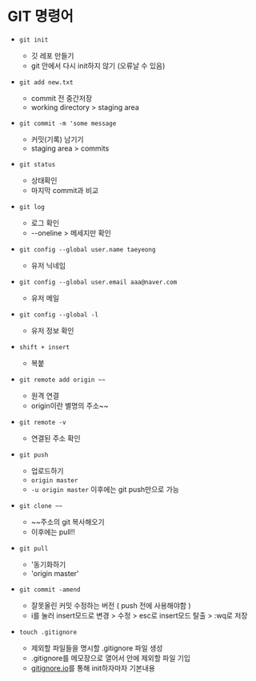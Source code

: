 # GIT 명령어


- `git init`
  - 깃 레포 만들기
  - git 안에서 다시 init하지 않기 (오류날 수 있음)

- `git add new.txt`
  - commit 전 중간저장
  - working directory > staging area

- `git commit -m 'some message`
  - 커밋(기록) 남기기
  - staging area > commits

- `git status`
  - 상태확인
  - 마지막 commit과 비교

- `git log`
  - 로그 확인
  - \--oneline > 메세지만 확인

- `git config --global user.name taeyeong`
  - 유저 닉네임

- `git config --global user.email aaa@naver.com`
  - 유저 메일

- `git config --global -l`
  - 유저 정보 확인

- `shift + insert`
  - 복붙

- `git remote add origin ~~`
  - 원격 연결
  - origin이란 별명의 주소~~

- `git remote -v`
  - 연결된 주소 확인

- `git push`
  - 업로드하기
  - `origin master`
  - `-u origin master` 이후에는 git push만으로 가능
 
- `git clone ~~`
  - \~~주소의 git 복사해오기
  - 이후에는 pull!!

- `git pull`
  - '동기화하기
  - 'origin master'

- `git commit -amend`
  - 잘못올린 커밋 수정하는 버전 ( push 전에 사용해야함 )
  - i를 눌러 insert모드로 변경 \> 수정 \> esc로 insert모드 탈출 > :wq로 저장

- `touch .gitignore`
  - 제외할 파일들을 명시할 .gitignore 파일 생성
  - .gitignore를 메모장으로 열어서 안에 제외할 파일 기입
  - [gitignore.io](https://www.toptal.com/developers/gitignore/)를 통해 init하자마자 기본내용 

